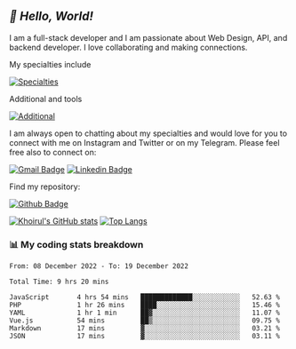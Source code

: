 ## _:wave: Hello, World!_

I am a full-stack developer and I am passionate about Web Design, API, and backend developer. I love collaborating and making connections.

My specialties include

[![Specialties](https://skillicons.dev/icons?i=php,laravel,javascript,react,vue,mysql,tailwind)](https://skillicons.dev)

Additional and tools

[![Additional](https://skillicons.dev/icons?i=bash,vscode,vite,webpack,vercel,git,github,gitlab)](https://skillicons.dev)

I am always open to chatting about my specialties and would love for you to connect with me on Instagram and Twitter or on my Telegram. Please feel free also to connect on:

[![Gmail Badge](https://img.shields.io/badge/-ahmusafir.khoirul@gmail.com-c14438?style=flat&logo=Gmail&logoColor=white&link=mailto:ahmusafir.khoirul@gmail.com)](mailto:ahmusafir.khoirul@gmail.com)
[![Linkedin Badge](https://img.shields.io/badge/-Ahmad_Musafir_Khoirul_Fattah-0072b1?style=flat&logo=Linkedin&logoColor=white&link=https://www.linkedin.com/in/ahmad-musafir-khoirul-fattah-26a53a207/)](https://www.linkedin.com/in/masmuss/)

Find my repository:

[![Github Badge](https://img.shields.io/badge/-masmuss-grey?style=flat&logo=github&logoColor=white&link=https://github.com/masmuss)](https://github.com/masmuss)

[![Khoirul's GitHub stats](https://github-readme-stats.vercel.app/api?username=masmuss&show_icons=true&include_all_commits=true&theme=transparent&layout=compact)](https://github.com/masmuss/github-readme-stats)
[![Top Langs](https://github-readme-stats.vercel.app/api/top-langs/?username=masmuss&theme=transparent&layout=compact)](https://github.com/masmuss/github-readme-stats)

### :bar_chart: My coding stats breakdown

<!--START_SECTION:waka-->

```text
From: 08 December 2022 - To: 19 December 2022

Total Time: 9 hrs 20 mins

JavaScript       4 hrs 54 mins   █████████████░░░░░░░░░░░░   52.63 %
PHP              1 hr 26 mins    ████░░░░░░░░░░░░░░░░░░░░░   15.46 %
YAML             1 hr 1 min      ██▓░░░░░░░░░░░░░░░░░░░░░░   11.07 %
Vue.js           54 mins         ██▒░░░░░░░░░░░░░░░░░░░░░░   09.75 %
Markdown         17 mins         ▓░░░░░░░░░░░░░░░░░░░░░░░░   03.21 %
JSON             17 mins         ▓░░░░░░░░░░░░░░░░░░░░░░░░   03.11 %
```

<!--END_SECTION:waka-->
